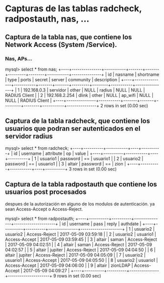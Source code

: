 # Capturas de las tablas radcheck, radpostauth, nas, ...

## Captura de la tabla nas, que contiene los Network Access (System /Service).
### Nas, APs...

mysql> select * from nas;
+----+---------------+-----------+-------+-------+---------+--------+-----------+---------------+
| id | nasname       | shortname | type  | ports | secret  | server | community | description   |
+----+---------------+-----------+-------+-------+---------+--------+-----------+---------------+
|  1 | 192.168.0.3   | servidor  | other |  NULL | radius  | NULL   | NULL      | RADIUS Client |
|  2 | 192.168.2.254 | dlink     | other |  NULL | ap_wifi | NULL   | NULL      | RADIUS Client |
+----+---------------+-----------+-------+-------+---------+--------+-----------+---------------+
2 rows in set (0.00 sec)

## Captura de la tabla radcheck, que contiene los usuarios que podran ser autenticados en el servidor radius

mysql> select * from radcheck;
+----+----------+-----------+----+----------+
| id | username | attribute | op | value    |
+----+----------+-----------+----+----------+
|  1 | usuario1 | password  | == | usuario1 |
|  2 | usuario2 | password  | == | usuario1 |
|  3 | altair   | password  | == | zion     |
+----+----------+-----------+----+----------+
3 rows in set (0.00 sec)


## Captura de la tabla radpostauth que contiene los usuarios post procesados
despues de la autorización en alguno de los modulos de autenticación.
ya sean Access-Accept o Access-Reject.

mysql> select * from radpostauth;
+----+----------+----------+---------------+---------------------+
| id | username | pass     | reply         | authdate            |
+----+----------+----------+---------------+---------------------+
|  1 | usuario2 | usuario2 | Access-Reject | 2017-05-09 03:59:18 |
|  2 | usuario2 | usuario1 | Access-Accept | 2017-05-09 03:59:45 |
|  3 | altair   | saman    | Access-Reject | 2017-05-09 04:02:51 |
|  4 | altair   | saman    | Access-Reject | 2017-05-09 04:02:57 |
|  5 | altair   | jupiter  | Access-Reject | 2017-05-09 04:04:50 |
|  6 | altair   | jupiter  | Access-Reject | 2017-05-09 04:05:09 |
|  7 | usuario2 | usuario1 | Access-Accept | 2017-05-09 04:05:50 |
|  8 | usuario2 | usuario1 | Access-Accept | 2017-05-09 04:06:00 |
|  9 | altair   | zionLDAP | Access-Accept | 2017-05-09 04:09:27 |
+----+----------+----------+---------------+---------------------+
9 rows in set (0.00 sec)

